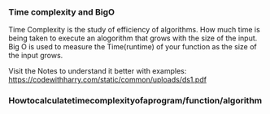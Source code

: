### Time complexity and BigO

Time Complexity is the study of efficiency of algorithms. How much time is being taken to execute an alogorithm that grows with the size of the input. Big O is used to measure the Time(runtime) of your function as the size of the input grows.

Visit the Notes to understand it better with examples: https://codewithharry.com/static/common/uploads/ds1.pdf

### Howtocalculatetimecomplexityofaprogram/function/algorithm
